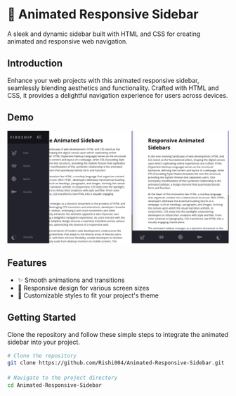 # 🚀 Animated Responsive Sidebar

A sleek and dynamic sidebar built with HTML and CSS for creating animated and responsive web navigation.

## Introduction

Enhance your web projects with this animated responsive sidebar, seamlessly blending aesthetics and functionality. Crafted with HTML and CSS, it provides a delightful navigation experience for users across devices.

## Demo

![Animated Responsive Sidebar](https://github.com/Rishi004/Animated-Responsive-Sidebar/blob/main/animated-responsive-sidebar.png)

## Features

- ✨ Smooth animations and transitions
- 📱 Responsive design for various screen sizes
- 🎨 Customizable styles to fit your project's theme

## Getting Started

Clone the repository and follow these simple steps to integrate the animated sidebar into your project.

```bash
# Clone the repository
git clone https://github.com/Rishi004/Animated-Responsive-Sidebar.git

# Navigate to the project directory
cd Animated-Responsive-Sidebar
